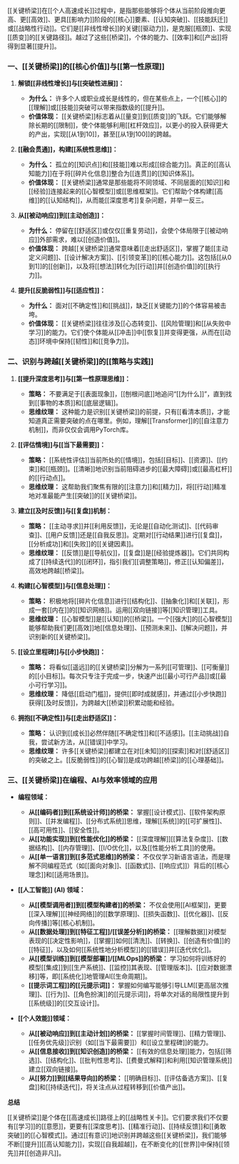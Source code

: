 [[关键桥梁]]在[[个人高速成长]]过程中，是指那些能够将个体从当前阶段推向更高、更[[高效]]、更具[[影响力]]阶段的[[核心]]要素、[[认知突破]]、[[技能跃迁]]或[[战略性行动]]。它们是[[非线性增长]]的关键[[驱动力]]，是克服[[瓶颈]]、实现[[质变]]的[[关键路径]]。越过了这些[[桥梁]]，个体的能力、[[效率]]和[[产出]]将得到显著[[提升]]。

### 一、[[关键桥梁]]的[[核心价值]]与[[第一性原理]]

1.  **解锁[[非线性增长]]与[[突破性进展]]：**
    *   **为什么：** 许多个人或职业成长是线性的，但在某些点上，一个[[核心]]的[[理解]]或[[技能]]突破可以带来指数级的[[提升]]。
    *   **价值体现：** [[关键桥梁]]标志着从[[量变]]到[[质变]]的飞跃。它们能够解除长期的[[限制]]，使个体能够利用[[杠杆效应]]，以更小的投入获得更大的产出，实现[[从1到10]]，甚至[[从1到100]]的跨越。

2.  **[[融会贯通]]，构建[[系统性思维]]：**
    *   **为什么：** 孤立的[[知识点]]和[[技能]]难以形成[[综合能力]]。真正的[[高认知能力]]在于将[[碎片化信息]]整合为[[连贯]]的[[知识体系]]。
    *   **价值体现：** [[关键桥梁]]通常是那些能将不同领域、不同层面的[[知识]]和[[经验]]连接起来的[[心智模型]]或[[思维框架]]。它们帮助个体构建[[高维]]的[[认知结构]]，从而能[[深度思考]]复杂问题，并举一反三。

3.  **从[[被动响应]]到[[主动创造]]：**
    *   **为什么：** 停留在[[舒适区]]或仅仅[[重复劳动]]，会使个体局限于[[被动响应]]外部需求，难以[[创造价值]]。
    *   **价值体现：** 跨越[[关键桥梁]]通常意味着[[走出舒适区]]，掌握了能[[主动定义问题]]、[[设计解决方案]]、[[引领变革]]的[[核心能力]]。这包括[[从0到1]]的[[创新]]，以及将[[想法]]转化为[[行动]]并[[创造价值]]的[[执行力]]。

4.  **提升[[反脆弱性]]与[[适应性]]：**
    *   **为什么：** 面对[[不确定性]]和[[挑战]]，缺乏[[关键能力]]的个体容易被击垮。
    *   **价值体现：** [[关键桥梁]]往往涉及[[心态转变]]、[[风险管理]]和[[从失败中学习]]的能力。它们使个体能从[[冲击]]中[[恢复]]并变得更强，从而在[[动态]]环境中保持[[韧性]]和[[竞争力]]。

### 二、识别与跨越[[关键桥梁]]的[[策略与实践]]

1.  **[[提升深度思考]]与[[第一性原理思维]]：**
    *   **策略：** 不要满足于[[表面现象]]，[[刨根问底]]地追问“[[为什么]]”，直到找到[[事物的本质]]和[[底层逻辑]]。
    *   **思维纹理：** 这种能力是识别[[关键桥梁]]的前提，只有[[看清本质]]，才能知道真正需要突破的点在哪里。例如，理解[[Transformer]]的[[自注意力机制]]，而非仅仅会调用PyTorch库。

2.  **[[评估情境]]与[[当下最需要]]：**
    *   **策略：** [[系统性评估]]当前所处的[[情境]]，包括[[目标]]、[[资源]]、[[约束]]和[[瓶颈]]。[[清晰]]地识别当前阻碍进步的[[最大障碍]]或[[最高杠杆]]的[[行动点]]。
    *   **思维纹理：** 这帮助我们聚焦有限的[[注意力]]和[[精力]]，将[[行动]]精准地对准最能产生[[突破]]的[[关键桥梁]]。

3.  **建立[[及时反馈]]与[[复盘]]机制：**
    *   **策略：** [[主动寻求]]并[[利用反馈]]，无论是[[自动化测试]]、[[代码审查]]、[[用户反馈]]还是[[自我反思]]。定期对[[行动结果]]进行[[复盘]]，[[分析成功]]和[[失败]]的[[关键因素]]。
    *   **思维纹理：** [[反馈]]是[[导航仪]]，[[复盘]]是[[经验提炼器]]。它们共同构成了[[持续迭代]]的[[闭环]]，指引我们[[调整策略]]，修正[[认知偏差]]，高效地跨越[[桥梁]]。

4.  **构建[[心智模型]]与[[信息处理]]：**
    *   **策略：** 积极地将[[碎片化信息]]进行[[结构化]]、[[抽象化]]和[[关联]]，形成一套[[内在]]的[[知识网络]]。运用[[双向链接]]等[[知识管理]]工具。
    *   **思维纹理：** [[心智模型]]是[[认知]]的[[桥梁]]。一个[[强大]]的[[心智模型]]能够帮助我们更[[高效]]地[[信息处理]]、[[预测未来]]、[[解决问题]]，并识别新的[[关键桥梁]]。

5.  **[[设立里程碑]]与[[小步快跑]]：**
    *   **策略：** 将看似[[遥远]]的[[关键桥梁]]分解为一系列[[可管理]]、[[可衡量]]的[[小目标]]。每次只专注于完成一步，快速产出[[最小可行产品]]或[[最小可行学习]]。
    *   **思维纹理：** 降低[[启动门槛]]，提供[[即时成就感]]，并通过[[小步快跑]]获得[[及时反馈]]，为跨越大[[桥梁]]积累动能和经验。

6.  **拥抱[[不确定性]]与[[走出舒适区]]：**
    *   **策略：** 认识到[[成长]]必然伴随[[不确定性]]和[[不适感]]。[[主动挑战]]自我，尝试新方法，从[[错误]]中学习。
    *   **思维纹理：** 许多[[关键桥梁]]都建立在对[[未知]]的[[探索]]和对[[舒适区]]的突破之上。[[反脆弱性]]的[[心智]]是成功跨越[[桥梁]]的[[心理基础]]。

### 三、[[关键桥梁]]在编程、AI与效率领域的应用

*   **编程领域：**
    *   **从[[编码者]]到[[系统设计师]]的桥梁：** 掌握[[设计模式]]、[[软件架构原则]]、[[并发编程]]、[[分布式系统]]思维，理解[[系统]]的[[可扩展性]]、[[高可用性]]、[[安全性]]。
    *   **从[[功能实现]]到[[性能优化]]的桥梁：** [[深度理解]][[算法复杂度]]、[[数据结构]]、[[内存管理]]、[[I/O优化]]，以及[[性能分析工具]]的使用。
    *   **从[[单一语言]]到[[多范式思维]]的桥梁：** 不仅仅学习新语言语法，而是理解不同编程范式（如[[面向对象]]、[[函数式]]、[[响应式]]）背后的[[核心理念]]和[[适用场景]]。

*   **[[人工智能]] (AI) 领域：**
    *   **从[[模型调用者]]到[[模型构建者]]的桥梁：** 不仅会使用[[AI框架]]，更要[[深入理解]][[神经网络]]的[[数学原理]]、[[损失函数]]、[[优化器]]、[[反向传播]]等[[核心机制]]。
    *   **从[[数据处理]]到[[特征工程]]/[[误差分析]]的桥梁：** [[理解数据]]对模型表现的[[决定性影响]]，[[掌握]]如何[[清洗]]、[[转换]]、[[创造有价值]]的[[特征]]，以及如何[[系统性地分析模型]]的[[错误]]并[[迭代优化]]。
    *   **从[[模型训练]]到[[模型部署]]/[[MLOps]]的桥梁：** 学习如何将训练好的模型[[集成]]到[[生产系统]]、[[监控]]其表现、[[管理版本]]、[[应对数据漂移]]等，即[[系统化]]地管理AI[[生命周期]]。
    *   **[[提示词工程]]的[[元提示词]]：** 掌握如何编写能够引导LLM[[更高层次推理]]、[[行为]]、[[角色扮演]]的[[元提示词]]，将单次对话的局限性提升到[[系统级]]的[[交互设计]]。

*   **[[个人效能]]领域：**
    *   **从[[被动响应]]到[[主动计划]]的桥梁：** [[掌握时间管理]]、[[精力管理]]、[[任务优先级]]识别（如[[当下最需要]]）和[[设立里程碑]]的能力。
    *   **从[[信息接收]]到[[知识创造]]的桥梁：** [[有效的信息处理]]能力，包括[[筛选]]、[[结构化]]、[[批判性思考]]、[[费曼式解释]]和利用[[知识管理系统]]建立[[双向链接]]。
    *   **从[[努力]]到[[结果导向]]的桥梁：** [[明确目标]]、[[评估备选方案]]、[[复盘]]和[[持续迭代]]，将关注点从过程转移到[[价值产出]]。

**总结**

[[关键桥梁]]是个体在[[高速成长]]路径上的[[战略性关卡]]。它们要求我们不仅要有[[学习]]的[[意愿]]，更要有[[深度思考]]、[[精准行动]]、[[持续反馈]]和[[勇敢突破]]的[[心智模式]]。通过[[有意识]]地识别并跨越这些[[关键桥梁]]，我们能够不断[[提升]][[高认知能力]]，实现[[自我超越]]，在不断变化的[[世界]]中保持[[领先]]并[[创造非凡]]。